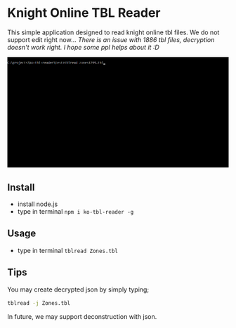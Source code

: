 Knight Online TBL Reader
==============================
This simple application designed to read knight online tbl files. We do not support edit right now... *There is an issue with 1886 tbl files, decryption doesn't work right. I hope some ppl helps about it :D*

![](doc/cmd.gif)

Install
----------------
* install node.js
* type in terminal `npm i ko-tbl-reader -g`

Usage
-----------------
* type in terminal `tblread Zones.tbl`


Tips
----------------

You may create decrypted json by simply typing;

```sh
tblread -j Zones.tbl
```

In future, we may support deconstruction with json.